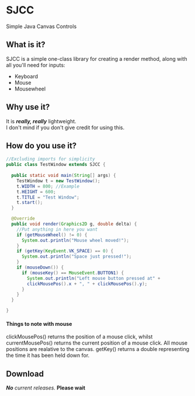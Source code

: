 # SJCC
Simple Java Canvas Controls
## What is it?
SJCC is a simple one-class library for creating a render method, along with all you'll need for inputs:  
- Keyboard
- Mouse
- Mousewheel

## Why use it?
It is _**really, really**_ lightweight.  
I don't mind if you don't give credit for using this.
## How do you use it?
```java
//Excluding imports for simplicity
public class TestWindow extends SJCC {
  
  public static void main(String[] args) {
    TestWindow t = new TestWindow();
    t.WIDTH = 800; //Example
    t.HEIGHT = 600;
    t.TITLE = "Test Window";
    t.start();
  }

  @Override
  public void render(Graphics2D g, double delta) {
    //Put anything in here you want
    if (getMouseWheel() != 0) {
      System.out.println("Mouse wheel moved!");
    }
    if (getKey(KeyEvent.VK_SPACE) == 0) {
      System.out.println("Space just pressed!");
    }
    if (mouseDown()) {
      if (mouseKey() == MouseEvent.BUTTON1) {
        System.out.println("Left mouse button pressed at" + 
        clickMousePos().x + ", " + clickMousePos().y);
      }
    }
  }

}
```
#### Things to note with mouse
clickMousePos() returns the position of a mouse click, whilst currentMousePos() returns the current position of a mouse click.
All mouse positions are realative to the canvas.
getKey() returns a double representing the time it has been held down for.
## Download
_**No** current releases._ **Please wait**
